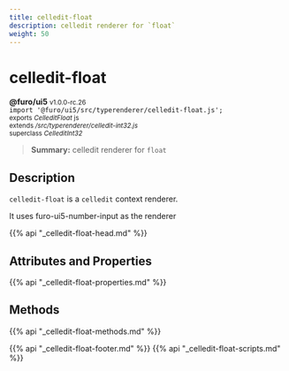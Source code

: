 ```yaml
---
title: celledit-float
description: celledit renderer for `float`
weight: 50
---
```


# celledit-float
**@furo/ui5** <small>v1.0.0-rc.26</small>
<br>`import '@furo/ui5/src/typerenderer/celledit-float.js';`<small>
<br>exports *CelleditFloat* js
<br>extends */src/typerenderer/celledit-int32.js*
<br>superclass *CelleditInt32*</small>

> **Summary:** celledit renderer for `float`

## Description

`celledit-float` is a `celledit` context renderer.

It uses furo-ui5-number-input as the renderer

{{% api "_celledit-float-head.md" %}}

## Attributes and Properties
{{% api "_celledit-float-properties.md" %}}




## Methods
{{% api "_celledit-float-methods.md" %}}






{{% api "_celledit-float-footer.md" %}}
{{% api "_celledit-float-scripts.md" %}}
